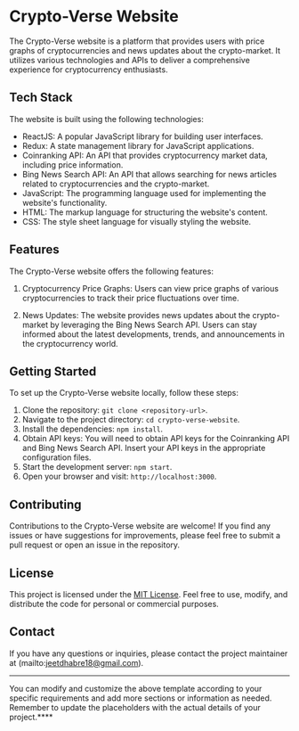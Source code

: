 # Crypto-Verse Website

The Crypto-Verse website is a platform that provides users with price graphs of cryptocurrencies and news updates about the crypto-market. It utilizes various technologies and APIs to deliver a comprehensive experience for cryptocurrency enthusiasts.

## Tech Stack

The website is built using the following technologies:

- ReactJS: A popular JavaScript library for building user interfaces.
- Redux: A state management library for JavaScript applications.
- Coinranking API: An API that provides cryptocurrency market data, including price information.
- Bing News Search API: An API that allows searching for news articles related to cryptocurrencies and the crypto-market.
- JavaScript: The programming language used for implementing the website's functionality.
- HTML: The markup language for structuring the website's content.
- CSS: The style sheet language for visually styling the website.

## Features

The Crypto-Verse website offers the following features:

1. Cryptocurrency Price Graphs: Users can view price graphs of various cryptocurrencies to track their price fluctuations over time.

2. News Updates: The website provides news updates about the crypto-market by leveraging the Bing News Search API. Users can stay informed about the latest developments, trends, and announcements in the cryptocurrency world.

## Getting Started

To set up the Crypto-Verse website locally, follow these steps:

1. Clone the repository: `git clone <repository-url>`.
2. Navigate to the project directory: `cd crypto-verse-website`.
3. Install the dependencies: `npm install`.
4. Obtain API keys: You will need to obtain API keys for the Coinranking API and Bing News Search API. Insert your API keys in the appropriate configuration files.
5. Start the development server: `npm start`.
6. Open your browser and visit: `http://localhost:3000`.

## Contributing

Contributions to the Crypto-Verse website are welcome! If you find any issues or have suggestions for improvements, please feel free to submit a pull request or open an issue in the repository.

## License

This project is licensed under the [MIT License](LICENSE). Feel free to use, modify, and distribute the code for personal or commercial purposes.

## Contact

If you have any questions or inquiries, please contact the project maintainer at (mailto:jeetdhabre18@gmail.com).

---

You can modify and customize the above template according to your specific requirements and add more sections or information as needed. Remember to update the placeholders with the actual details of your project.****
